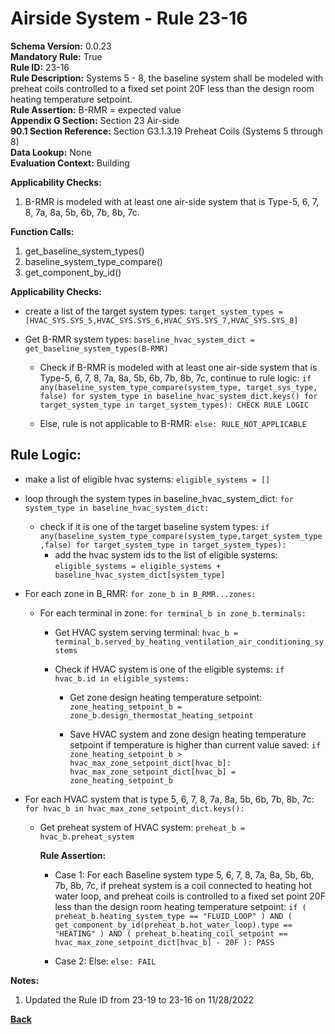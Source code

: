
# Airside System - Rule 23-16 

**Schema Version:** 0.0.23  
**Mandatory Rule:** True  
**Rule ID:** 23-16  
**Rule Description:** Systems 5 - 8, the baseline system shall be modeled with preheat coils controlled to a fixed set point 20F less than the design room heating temperature setpoint.  
**Rule Assertion:** B-RMR = expected value  
**Appendix G Section:** Section 23 Air-side  
**90.1 Section Reference:** Section G3.1.3.19 Preheat Coils (Systems 5 through 8)  
**Data Lookup:** None  
**Evaluation Context:** Building  

**Applicability Checks:**  

1. B-RMR is modeled with at least one air-side system that is Type-5, 6, 7, 8, 7a, 8a, 5b, 6b, 7b, 8b, 7c.  

**Function Calls:**  

1. get_baseline_system_types()
2. baseline_system_type_compare()
3. get_component_by_id()

**Applicability Checks:**  
- create a list of the target system types: `target_system_types = [HVAC_SYS.SYS_5,HVAC_SYS.SYS_6,HVAC_SYS.SYS_7,HVAC_SYS.SYS_8]`
- Get B-RMR system types: `baseline_hvac_system_dict = get_baseline_system_types(B-RMR)`

  - Check if B-RMR is modeled with at least one air-side system that is Type-5, 6, 7, 8, 7a, 8a, 5b, 6b, 7b, 8b, 7c, continue to rule logic: `if any(baseline_system_type_compare(system_type, target_sys_type, false) for system_type in baseline_hvac_system_dict.keys() for target_system_type in target_system_types): CHECK RULE LOGIC`

  - Else, rule is not applicable to B-RMR: `else: RULE_NOT_APPLICABLE`

## Rule Logic:  

- make a list of eligible hvac systems: `eligible_systems = []`
- loop through the system types in baseline_hvac_system_dict: `for system_type in baseline_hvac_system_dict:`
  - check if it is one of the target baseline system types: `if any(baseline_system_type_compare(system_type,target_system_type,false) for target_system_type in target_system_types):`
    - add the hvac system ids to the list of eligible systems: `eligible_systems = eligible_systems + baseline_hvac_system_dict[system_type]`
- For each zone in B_RMR: `for zone_b in B_RMR...zones:`

  - For each terminal in zone: `for terminal_b in zone_b.terminals:`

    - Get HVAC system serving terminal: `hvac_b = terminal_b.served_by_heating_ventilation_air_conditioning_systems`
  
    - Check if HVAC system is one of the eligible systems: `if hvac_b.id in eligible_systems:`

      - Get zone design heating temperature setpoint: `zone_heating_setpoint_b = zone_b.design_thermostat_heating_setpoint`

      - Save HVAC system and zone design heating temperature setpoint if temperature is higher than current value saved: `if zone_heating_setpoint_b > hvac_max_zone_setpoint_dict[hvac_b]: hvac_max_zone_setpoint_dict[hvac_b] = zone_heating_setpoint_b`

- For each HVAC system that is type 5, 6, 7, 8, 7a, 8a, 5b, 6b, 7b, 8b, 7c: `for hvac_b in hvac_max_zone_setpoint_dict.keys():`

  - Get preheat system of HVAC system: `preheat_b = hvac_b.preheat_system`

    **Rule Assertion:**

    - Case 1: For each Baseline system type 5, 6, 7, 8, 7a, 8a, 5b, 6b, 7b, 8b, 7c, if preheat system is a coil connected to heating hot water loop, and preheat coils is controlled to a fixed set point 20F less than the design room heating temperature setpoint: `if ( preheat_b.heating_system_type == "FLUID_LOOP" ) AND ( get_component_by_id(preheat_b.hot_water_loop).type == "HEATING" ) AND ( preheat_b.heating_coil_setpoint == hvac_max_zone_setpoint_dict[hvac_b] - 20F ): PASS`

    - Case 2: Else: `else: FAIL`

**Notes:**
1. Updated the Rule ID from 23-19 to 23-16 on 11/28/2022

**[Back](../_toc.md)**